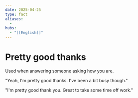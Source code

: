 ```yaml
---
date: 2025-04-25
type: fact
aliases:
  -
hubs:
  - "[[English]]"
---
```


# Pretty good thanks

Used when answering someone asking how you are.

"Yeah, I'm pretty good thanks. I've been a bit busy though."

"I'm pretty good thank you. Great to take some time off work."

